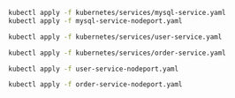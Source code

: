 ```sh
kubectl apply -f kubernetes/services/mysql-service.yaml
kubectl apply -f mysql-service-nodeport.yaml
```
```sh
kubectl apply -f kubernetes/services/user-service.yaml
```

```sh
kubectl apply -f kubernetes/services/order-service.yaml
```

```sh
kubectl apply -f user-service-nodeport.yaml
``` 

```sh
kubectl apply -f order-service-nodeport.yaml
```
